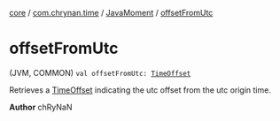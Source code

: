 [core](../../index.md) / [com.chrynan.time](../index.md) / [JavaMoment](index.md) / [offsetFromUtc](./offset-from-utc.md)

# offsetFromUtc

(JVM, COMMON) `val offsetFromUtc: `[`TimeOffset`](../-time-offset/index.md)

Retrieves a [TimeOffset](../-time-offset/index.md) indicating the utc offset from the utc origin time.

**Author**
chRyNaN

